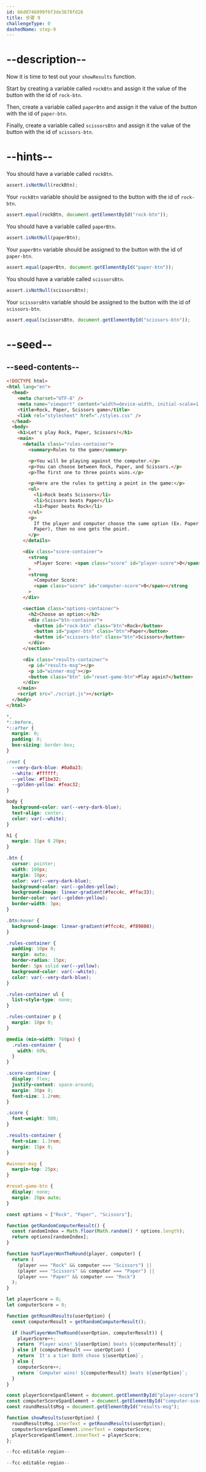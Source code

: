 ```yaml
---
id: 66d0746099f6f3de3678fd26
title: 步骤 9
challengeType: 0
dashedName: step-9
---
```


# --description--

Now it is time to test out your `showResults` function.

Start by creating a variable called `rockBtn` and assign it the value of the button with the id of `rock-btn`.

Then, create a variable called `paperBtn` and assign it the value of the button with the id of `paper-btn`.

Finally, create a variable called `scissorsBtn` and assign it the value of the button with the id of `scissors-btn`.

# --hints--

You should have a variable called `rockBtn`.

```js
assert.isNotNull(rockBtn);
```

Your `rockBtn` variable should be assigned to the button with the id of `rock-btn`.

```js
assert.equal(rockBtn, document.getElementById("rock-btn"));
```

You should have a variable called `paperBtn`.

```js
assert.isNotNull(paperBtn);
```

Your `paperBtn` variable should be assigned to the button with the id of `paper-btn`.

```js
assert.equal(paperBtn, document.getElementById("paper-btn"));
```

You should have a variable called `scissorsBtn`.

```js
assert.isNotNull(scissorsBtn);
```

Your `scissorsBtn` variable should be assigned to the button with the id of `scissors-btn`.

```js
assert.equal(scissorsBtn, document.getElementById("scissors-btn"));
```

# --seed--

## --seed-contents--

```html
<!DOCTYPE html>
<html lang="en">
  <head>
    <meta charset="UTF-8" />
    <meta name="viewport" content="width=device-width, initial-scale=1.0" />
    <title>Rock, Paper, Scissors game</title>
    <link rel="stylesheet" href="./styles.css" />
  </head>
  <body>
    <h1>Let's play Rock, Paper, Scissors!</h1>
    <main>
      <details class="rules-container">
        <summary>Rules to the game</summary>

        <p>You will be playing against the computer.</p>
        <p>You can choose between Rock, Paper, and Scissors.</p>
        <p>The first one to three points wins.</p>

        <p>Here are the rules to getting a point in the game:</p>
        <ul>
          <li>Rock beats Scissors</li>
          <li>Scissors beats Paper</li>
          <li>Paper beats Rock</li>
        </ul>
        <p>
          If the player and computer choose the same option (Ex. Paper and
          Paper), then no one gets the point.
        </p>
      </details>

      <div class="score-container">
        <strong
          >Player Score: <span class="score" id="player-score">0</span></strong
        >
        <strong
          >Computer Score:
          <span class="score" id="computer-score">0</span></strong
        >
      </div>

      <section class="options-container">
        <h2>Choose an option:</h2>
        <div class="btn-container">
          <button id="rock-btn" class="btn">Rock</button>
          <button id="paper-btn" class="btn">Paper</button>
          <button id="scissors-btn" class="btn">Scissors</button>
        </div>
      </section>

      <div class="results-container">
        <p id="results-msg"></p>
        <p id="winner-msg"></p>
        <button class="btn" id="reset-game-btn">Play again?</button>
      </div>
    </main>
    <script src="./script.js"></script>
  </body>
</html>

```

```css
*,
*::before,
*::after {
  margin: 0;
  padding: 0;
  box-sizing: border-box;
}

:root {
  --very-dark-blue: #0a0a23;
  --white: #ffffff;
  --yellow: #f1be32;
  --golden-yellow: #feac32;
}

body {
  background-color: var(--very-dark-blue);
  text-align: center;
  color: var(--white);
}

h1 {
  margin: 15px 0 20px;
}

.btn {
  cursor: pointer;
  width: 100px;
  margin: 10px;
  color: var(--very-dark-blue);
  background-color: var(--golden-yellow);
  background-image: linear-gradient(#fecc4c, #ffac33);
  border-color: var(--golden-yellow);
  border-width: 3px;
}

.btn:hover {
  background-image: linear-gradient(#ffcc4c, #f89808);
}

.rules-container {
  padding: 10px 0;
  margin: auto;
  border-radius: 15px;
  border: 5px solid var(--yellow);
  background-color: var(--white);
  color: var(--very-dark-blue);
}

.rules-container ul {
  list-style-type: none;
}

.rules-container p {
  margin: 10px 0;
}

@media (min-width: 760px) {
  .rules-container {
    width: 60%;
  }
}

.score-container {
  display: flex;
  justify-content: space-around;
  margin: 30px 0;
  font-size: 1.2rem;
}

.score {
  font-weight: 500;
}

.results-container {
  font-size: 1.3rem;
  margin: 15px 0;
}

#winner-msg {
  margin-top: 25px;
}

#reset-game-btn {
  display: none;
  margin: 20px auto;
}

```

```js
const options = ["Rock", "Paper", "Scissors"];

function getRandomComputerResult() {
  const randomIndex = Math.floor(Math.random() * options.length);
  return options[randomIndex];
}

function hasPlayerWonTheRound(player, computer) {
  return (
    (player === "Rock" && computer === "Scissors") ||
    (player === "Scissors" && computer === "Paper") ||
    (player === "Paper" && computer === "Rock")
  );
}

let playerScore = 0;
let computerScore = 0;

function getRoundResults(userOption) {
  const computerResult = getRandomComputerResult();

  if (hasPlayerWonTheRound(userOption, computerResult)) {
    playerScore++;
    return `Player wins! ${userOption} beats ${computerResult}`;
  } else if (computerResult === userOption) {
    return `It's a tie! Both chose ${userOption}`;
  } else {
    computerScore++;
    return `Computer wins! ${computerResult} beats ${userOption}`;
  }
}

const playerScoreSpanElement = document.getElementById("player-score");
const computerScoreSpanElement = document.getElementById("computer-score");
const roundResultsMsg = document.getElementById("results-msg");

function showResults(userOption) {
  roundResultsMsg.innerText = getRoundResults(userOption);
  computerScoreSpanElement.innerText = computerScore;
  playerScoreSpanElement.innerText = playerScore;
};

--fcc-editable-region--

--fcc-editable-region--
```
